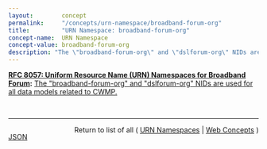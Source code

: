 ```yaml
---
layout:        concept
permalink:     "/concepts/urn-namespace/broadband-forum-org"
title:         "URN Namespace: broadband-forum-org"
concept-name:  URN Namespace
concept-value: broadband-forum-org
description: "The \"broadband-forum-org\" and \"dslforum-org\" NIDs are used for all data models related to CWMP."
---
```


**[RFC 8057: Uniform Resource Name (URN) Namespaces for Broadband Forum](/specs/IETF/RFC/8057 "This document describes the Namespace Identifiers (NIDs) &#34;bbf&#34;, &#34;broadband-forum-org&#34;, and &#34;dslforum-org&#34; for Uniform Resource Names (URNs) used to identify resources published by Broadband Forum (BBF). BBF specifies and manages resources that utilize these three URN identification models. Management activities for these and other resource types are handled by BBF."):** [The "broadband-forum-org" and "dslforum-org" NIDs are used for all data models related to CWMP.](http://tools.ietf.org/html/rfc8057#section-3 "Read documentation for URN Namespace &#34;broadband-forum-org&#34;")

<br/>
<hr/>

<p style="float : left"><a href="./broadband-forum-org.json" title="JSON representing this particular Web Concept value">JSON</a></p>
<p style="text-align: right">Return to list of all ( <a href="../urn-namespace/">URN Namespaces</a> | <a href="../">Web Concepts</a> )</p>
